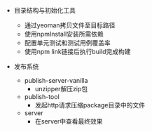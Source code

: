 - 目录结构与初始化工具
  - 通过yeoman拷贝文件至目标路径
  - 使用npmInstall安装所需依赖
  - 配置单元测试和测试用例覆盖率
  - 使用npm link链接后执行build完成构建

- 发布系统
  - publish-server-vanilla
    - unzipper解压zip包
  - publish-tool
    - 发起http请求压缩package目录中的文件
  - server
    - 在server中查看最终效果